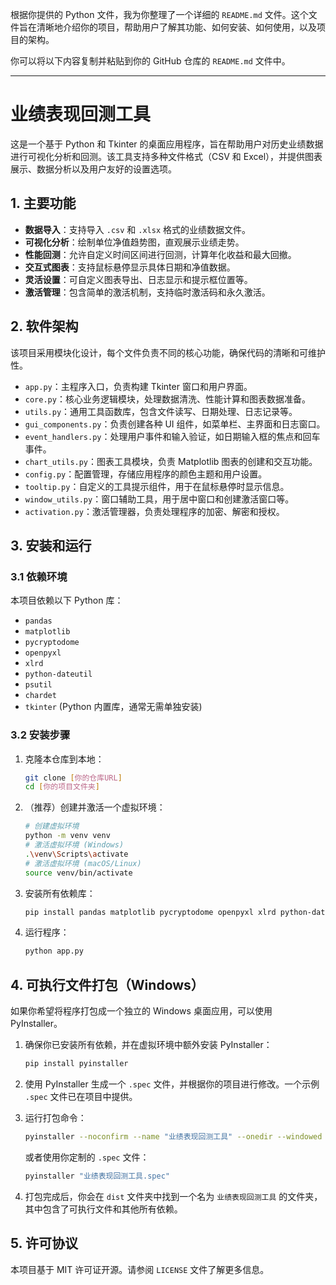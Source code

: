 根据你提供的 Python 文件，我为你整理了一个详细的 `README.md` 文件。这个文件旨在清晰地介绍你的项目，帮助用户了解其功能、如何安装、如何使用，以及项目的架构。

你可以将以下内容复制并粘贴到你的 GitHub 仓库的 `README.md` 文件中。

-----

# 业绩表现回测工具

这是一个基于 Python 和 Tkinter 的桌面应用程序，旨在帮助用户对历史业绩数据进行可视化分析和回测。该工具支持多种文件格式（CSV 和 Excel），并提供图表展示、数据分析以及用户友好的设置选项。

## 1\. 主要功能

  * **数据导入**：支持导入 `.csv` 和 `.xlsx` 格式的业绩数据文件。
  * **可视化分析**：绘制单位净值趋势图，直观展示业绩走势。
  * **性能回测**：允许自定义时间区间进行回测，计算年化收益和最大回撤。
  * **交互式图表**：支持鼠标悬停显示具体日期和净值数据。
  * **灵活设置**：可自定义图表导出、日志显示和提示框位置等。
  * **激活管理**：包含简单的激活机制，支持临时激活码和永久激活。

## 2\. 软件架构

该项目采用模块化设计，每个文件负责不同的核心功能，确保代码的清晰和可维护性。

  * `app.py`：主程序入口，负责构建 Tkinter 窗口和用户界面。
  * `core.py`：核心业务逻辑模块，处理数据清洗、性能计算和图表数据准备。
  * `utils.py`：通用工具函数库，包含文件读写、日期处理、日志记录等。
  * `gui_components.py`：负责创建各种 UI 组件，如菜单栏、主界面和日志窗口。
  * `event_handlers.py`：处理用户事件和输入验证，如日期输入框的焦点和回车事件。
  * `chart_utils.py`：图表工具模块，负责 Matplotlib 图表的创建和交互功能。
  * `config.py`：配置管理，存储应用程序的颜色主题和用户设置。
  * `tooltip.py`：自定义的工具提示组件，用于在鼠标悬停时显示信息。
  * `window_utils.py`：窗口辅助工具，用于居中窗口和创建激活窗口等。
  * `activation.py`：激活管理器，负责处理程序的加密、解密和授权。

## 3\. 安装和运行

### 3.1 依赖环境

本项目依赖以下 Python 库：

  * `pandas`
  * `matplotlib`
  * `pycryptodome`
  * `openpyxl`
  * `xlrd`
  * `python-dateutil`
  * `psutil`
  * `chardet`
  * `tkinter` (Python 内置库，通常无需单独安装)

### 3.2 安装步骤

1.  克隆本仓库到本地：

    ```bash
    git clone [你的仓库URL]
    cd [你的项目文件夹]
    ```

2.  （推荐）创建并激活一个虚拟环境：

    ```bash
    # 创建虚拟环境
    python -m venv venv
    # 激活虚拟环境 (Windows)
    .\venv\Scripts\activate
    # 激活虚拟环境 (macOS/Linux)
    source venv/bin/activate
    ```

3.  安装所有依赖库：

    ```bash
    pip install pandas matplotlib pycryptodome openpyxl xlrd python-dateutil psutil chardet
    ```

4.  运行程序：

    ```bash
    python app.py
    ```

## 4\. 可执行文件打包（Windows）

如果你希望将程序打包成一个独立的 Windows 桌面应用，可以使用 PyInstaller。

1.  确保你已安装所有依赖，并在虚拟环境中额外安装 PyInstaller：

    ```bash
    pip install pyinstaller
    ```

2.  使用 PyInstaller 生成一个 `.spec` 文件，并根据你的项目进行修改。一个示例 `.spec` 文件已在项目中提供。

3.  运行打包命令：

    ```bash
    pyinstaller --noconfirm --name "业绩表现回测工具" --onedir --windowed --icon "app.ico" app.py
    ```

    或者使用你定制的 `.spec` 文件：

    ```bash
    pyinstaller "业绩表现回测工具.spec"
    ```

4.  打包完成后，你会在 `dist` 文件夹中找到一个名为 `业绩表现回测工具` 的文件夹，其中包含了可执行文件和其他所有依赖。

## 5\. 许可协议

本项目基于 MIT 许可证开源。请参阅 `LICENSE` 文件了解更多信息。
